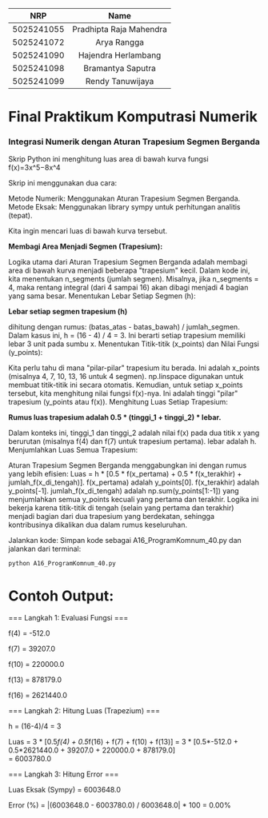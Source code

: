 |	NRP 	|  	Name  	|
| :--------: | :------------: |
| 5025241055 | Pradhipta Raja Mahendra |
| 5025241072 | Arya Rangga |
| 5025241090 | Hajendra Herlambang |
| 5025241098 | Bramantya Saputra |
| 5025241099 | Rendy Tanuwijaya |

# Final Praktikum Komputrasi Numerik

### Integrasi Numerik dengan Aturan Trapesium Segmen Berganda

Skrip Python ini menghitung luas area di bawah kurva fungsi f(x)=3x^5−8x^4

Skrip ini menggunakan dua cara:

Metode Numerik: Menggunakan Aturan Trapesium Segmen Berganda.
Metode Eksak: Menggunakan library sympy untuk perhitungan analitis (tepat).

Kita ingin mencari luas di bawah kurva tersebut.

**Membagi Area Menjadi Segmen (Trapesium):**

Logika utama dari Aturan Trapesium Segmen Berganda adalah membagi area di bawah kurva menjadi beberapa "trapesium" kecil.
Dalam kode ini, kita menentukan n_segments (jumlah segmen). Misalnya, jika n_segments = 4, maka rentang integral (dari 4 sampai 16) akan dibagi menjadi 4 bagian yang sama besar.
Menentukan Lebar Setiap Segmen (h):

**Lebar setiap segmen trapesium (h)** 

dihitung dengan rumus: (batas_atas - batas_bawah) / jumlah_segmen.
Dalam kasus ini, h = (16 - 4) / 4 = 3. Ini berarti setiap trapesium memiliki lebar 3 unit pada sumbu x.
Menentukan Titik-titik (x_points) dan Nilai Fungsi (y_points):

Kita perlu tahu di mana "pilar-pilar" trapesium itu berada. Ini adalah x_points (misalnya 4, 7, 10, 13, 16 untuk 4 segmen). np.linspace digunakan untuk membuat titik-titik ini secara otomatis.
Kemudian, untuk setiap x_points tersebut, kita menghitung nilai fungsi f(x)-nya. Ini adalah tinggi "pilar" trapesium (y_points atau f(x)).
Menghitung Luas Setiap Trapesium:

**Rumus luas trapesium adalah 0.5 * (tinggi_1 + tinggi_2) * lebar.**

Dalam konteks ini, tinggi_1 dan tinggi_2 adalah nilai f(x) pada dua titik x yang berurutan (misalnya f(4) dan f(7) untuk trapesium pertama). lebar adalah h.
Menjumlahkan Luas Semua Trapesium:

Aturan Trapesium Segmen Berganda menggabungkan ini dengan rumus yang lebih efisien: Luas = h * [0.5 * f(x_pertama) + 0.5 * f(x_terakhir) + jumlah_f(x_di_tengah)].
f(x_pertama) adalah y_points[0].
f(x_terakhir) adalah y_points[-1].
jumlah_f(x_di_tengah) adalah np.sum(y_points[1:-1]) yang menjumlahkan semua y_points kecuali yang pertama dan terakhir.
Logika ini bekerja karena titik-titik di tengah (selain yang pertama dan terakhir) menjadi bagian dari dua trapesium yang berdekatan, sehingga kontribusinya dikalikan dua dalam rumus keseluruhan.

Jalankan kode: Simpan kode sebagai A16_ProgramKomnum_40.py dan jalankan dari terminal:

```Bash
python A16_ProgramKomnum_40.py
```

# Contoh Output:

=== Langkah 1: Evaluasi Fungsi ===

f(4) = -512.0

f(7) = 39207.0

f(10) = 220000.0

f(13) = 878179.0

f(16) = 2621440.0


=== Langkah 2: Hitung Luas (Trapezium) ===

h = (16-4)/4 = 3

Luas = 3 * [0.5*f(4) + 0.5*f(16) + f(7) + f(10) + f(13)]
     = 3 * [0.5*-512.0 + 0.5*2621440.0 + 39207.0 + 220000.0 + 878179.0]  
     = 6003780.0


=== Langkah 3: Hitung Error ===

Luas Eksak (Sympy) = 6003648.0

Error (%) = |(6003648.0 - 6003780.0) / 6003648.0| * 100 = 0.00%

